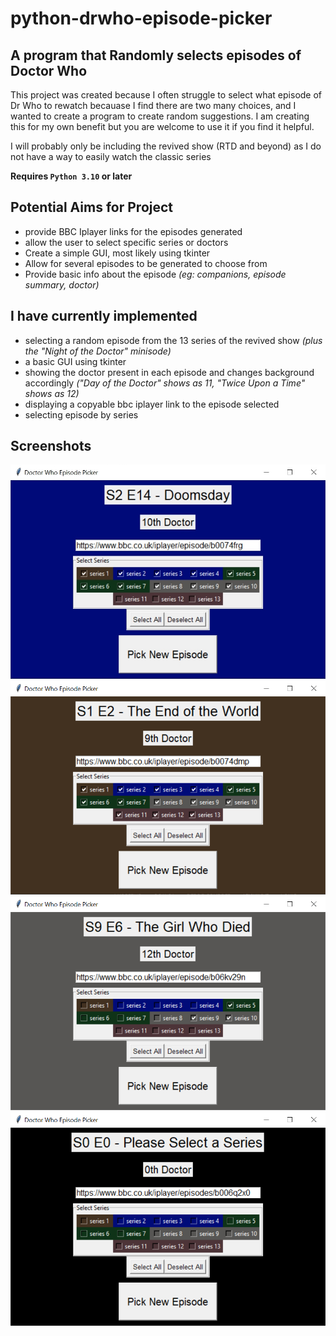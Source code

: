 # python-drwho-episode-picker

## A program that Randomly selects episodes of Doctor Who

This project was created because I often struggle to select what episode of Dr Who to rewatch becauase I find there are two many choices, and I wanted to create a program to create random suggestions. I am creating this for my own benefit but you are welcome to use it if you find it helpful.

I will probably only be including the revived show (RTD and beyond) as I do not have a way to easily watch the classic series

**Requires `Python 3.10` or later**

## Potential Aims for Project

- provide BBC Iplayer links for the episodes generated
- allow the user to select specific series or doctors
- Create a simple GUI, most likely using tkinter
- Allow for several episodes to be generated to choose from
- Provide basic info about the episode *(eg: companions, episode summary, doctor)*

## I have currently implemented

- selecting a random episode from the 13 series of the revived show *(plus the "Night of the Doctor" minisode)*
- a basic GUI using tkinter
- showing the doctor present in each episode and changes background accordingly *("Day of the Doctor" shows as 11, "Twice Upon a Time" shows as 12)*
- displaying a copyable bbc iplayer link to the episode selected
- selecting episode by series

## Screenshots

![10th Ddoctor screenshot](./Screenshots/Screenshot1.jpg)
![9th doctor screenshot](./Screenshots/Screenshot2.jpg)
![12th doctor screenshot](./Screenshots/Screenshot3.jpg)
![no series selected screenshot](./Screenshots/Screenshot4.jpg)
